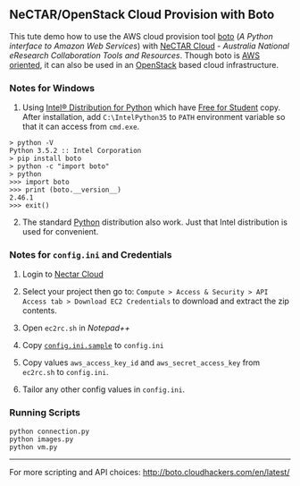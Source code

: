 ## NeCTAR/OpenStack Cloud Provision with Boto
This tute demo how to use the AWS cloud provision tool [boto](https://github.com/boto/boto) (_A Python interface to Amazon Web Services_) with [NeCTAR Cloud](https://nectar.org.au/) - _Australia National eResearch Collaboration Tools and Resources_. Though boto is [AWS oriented](https://aws.amazon.com/sdk-for-python/), it can also be used in an [OpenStack](https://www.openstack.org/user-stories/nectar/) based cloud infrastructure.


### Notes for Windows

1. Using [Intel® Distribution for Python](https://software.intel.com/en-us/intel-distribution-for-python) which have [Free for Student](https://software.intel.com/en-us/qualify-for-free-software/student) copy. After installation, add `C:\IntelPython35` to `PATH` environment variable so that it can access from `cmd.exe`.

```
> python -V
Python 3.5.2 :: Intel Corporation
> pip install boto
> python -c "import boto"
> python
>>> import boto
>>> print (boto.__version__)
2.46.1
>>> exit()
```

2. The standard [Python](http://www.python.org/) distribution also work. Just that Intel distribution is used for convenient.


### Notes for `config.ini` and Credentials

1. Login to [Nectar Cloud](https://dashboard.rc.nectar.org.au/)

2. Select your project then go to:
`Compute > Access & Security > API Access tab > Download EC2 Credentials` to download and extract the zip contents.

3. Open `ec2rc.sh` in _Notepad++_

4. Copy [`config.ini.sample`](config.ini.sample) to `config.ini`

5. Copy values `aws_access_key_id` and `aws_secret_access_key` from `ec2rc.sh` to `config.ini`.

6. Tailor any other config values in `config.ini`.

### Running Scripts

```commandline
python connection.py
python images.py
python vm.py
```

---
For more scripting and API choices:
 http://boto.cloudhackers.com/en/latest/